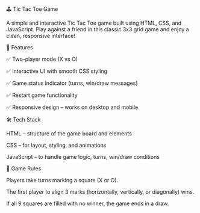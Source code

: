 🕹️ Tic Tac Toe Game


A simple and interactive Tic Tac Toe game built using HTML, CSS, and JavaScript. Play against a friend in this classic 3x3 grid game and enjoy a clean, responsive interface!


🎯 Features


✅ Two-player mode (X vs O)

✅ Interactive UI with smooth CSS styling

✅ Game status indicator (turns, win/draw messages)

✅ Restart game functionality

✅ Responsive design – works on desktop and mobile



🛠️ Tech Stack


HTML – structure of the game board and elements

CSS – for layout, styling, and animations

JavaScript – to handle game logic, turns, win/draw conditions      


🧠 Game Rules


Players take turns marking a square (X or O).

The first player to align 3 marks (horizontally, vertically, or diagonally) wins.

If all 9 squares are filled with no winner, the game ends in a draw.

